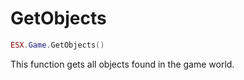 # GetObjects

```lua
ESX.Game.GetObjects()
```

This function gets all objects found in the game world.
